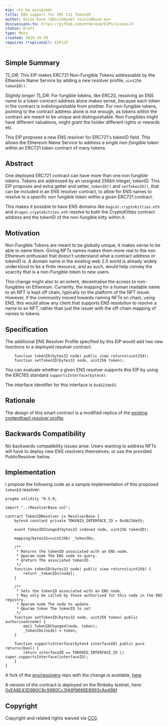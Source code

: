 ```yaml
---
eip: <to be assigned>
title: ENS support for ERC 721 TokenID
author: Oisín Kyne (@OisinKyne) <oisin@kyne.eu>
discussions-to: https://github.com/ethereum/EIPs/issues/X
status: Draft
type: Meta
created: 2019-10-30
requires (*optional): EIP137
---
```


<!--You can leave these HTML comments in your merged EIP and delete the visible duplicate text guides, they will not appear and may be helpful to refer to if you edit it again. This is the suggested template for new EIPs. Note that an EIP number will be assigned by an editor. When opening a pull request to submit your EIP, please use an abbreviated title in the filename, `eip-draft_title_abbrev.md`. The title should be 44 characters or less.-->

## Simple Summary

<!--"If you can't explain it simply, you don't understand it well enough." Provide a simplified and layman-accessible explanation of the EIP.-->

_TL;DR_: This EIP makes ERC721 Non-Fungible Tokens addressable by the Ethereum Name Service by adding a new resolver profile, `uint256 tokenID()`.

_Slightly longer TL;DR_: For fungible tokens, like ERC20, resolving an ENS name to a token contract address alone makes sense, because each token in the contract is indistinguishable from another. For non-fungible tokens, pointing to the contract address alone is not enough, as tokens within the contract are meant to be unique and distinguishable. Non Fungibles might have different valuations, might grant the holder different rights or rewards etc.

This EIP proposes a new ENS resolver for ERC721's tokenID field. This allows the Ethereum Name Service to address _a single non-fungible token_ within an ERC721 token contract of many tokens.

## Abstract

<!--A short (~200 word) description of the technical issue being addressed.-->

One deployed ERC721 contract can have more than one non fungible tokens. Tokens are addressed by an unsigned 256bit integer, tokenID. This EIP proposes and extra getter and setter, `tokenID()` and `setTokenID()`, that can be included in an ENS resolver contract, to allow for ENS names to resolve to a specific non fungible token within a given ERC721 contract.

This makes it possible to have ENS domains like `bugcat.cryptokitties.eth` and `dragon.cryptokitties.eth` resolve to both the CryptoKitties contract address and the tokenID of the non-fungible kitty within it.

## Motivation

<!--The motivation is critical for EIPs that want to change the Ethereum protocol. It should clearly explain why the existing protocol specification is inadequate to address the problem that the EIP solves. EIP submissions without sufficient motivation may be rejected outright.-->

Non Fungible Tokens are meant to be globally unique, it makes sense to be able to name them. Giving NFTs names makes them more real to the non Ethereum enthusiast that doesn't understand what a contract address or tokenID is. A domain name in the existing web 2.0 world is already widely understood to be a finite resource, and as such, would help convey the scarcity that is a non-Fungible token to new users.

This change might also to an extent, decentralise the access to non-fungibles on Ethereum. Currently, the mapping for a human readable name to an NFT is kept off chain, typically on the platform of the NFT issuer. However, if the community moved towards naming NFTs on chain, using ENS, this would allow any client that supports ENS resolution to resolve a name to an NFT, rather than just the issuer with the off-chain mapping of names to tokens.

## Specification

<!--The technical specification should describe the syntax and semantics of any new feature. The specification should be detailed enough to allow competing, interoperable implementations for any of the current Ethereum platforms (go-ethereum, parity, cpp-ethereum, ethereumj, ethereumjs, and [others](https://github.com/ethereum/wiki/wiki/Clients)).-->

The additional ENS Resolver Profile specified by this EIP would add two new functions to a deployed resolver contract:

```
    function tokenID(bytes32 node) public view returns(uint256);
    function setTokenID(bytes32 node, uint256 token);
```

You can evaluate whether a given ENS resolver supports this EIP by using the ERC165 standard `supportsInterface(bytes4)`.

The interface identifier for this interface is `0x4b23de55`.

## Rationale

<!--The rationale fleshes out the specification by describing what motivated the design and why particular design decisions were made. It should describe alternate designs that were considered and related work, e.g. how the feature is supported in other languages. The rationale may also provide evidence of consensus within the community, and should discuss important objections or concerns raised during discussion.-->

The design of this smart contract is a modified replica of the [existing contenthash resolver profile](https://github.com/ensdomains/resolvers/blob/master/contracts/profiles/ContentHashResolver.sol).

## Backwards Compatibility

<!--All EIPs that introduce backwards incompatibilities must include a section describing these incompatibilities and their severity. The EIP must explain how the author proposes to deal with these incompatibilities. EIP submissions without a sufficient backwards compatibility treatise may be rejected outright.-->

No backwards compatibility issues arise. Users wanting to address NFTs will have to deploy new ENS resolvers themselves, or use the provided PublicResolver below.

## Implementation

<!--The implementations must be completed before any EIP is given status "Final", but it need not be completed before the EIP is accepted. While there is merit to the approach of reaching consensus on the specification and rationale before writing code, the principle of "rough consensus and running code" is still useful when it comes to resolving many discussions of API details.-->

I propose the following code as a sample implementation of this proposed `tokenId` resolver:

```solidity
pragma solidity ^0.5.8;

import "../ResolverBase.sol";

contract TokenIDResolver is ResolverBase {
    bytes4 constant private TOKENID_INTERFACE_ID = 0x4b23de55;

    event TokenIDChanged(bytes32 indexed node, uint256 tokenID);

    mapping(bytes32=>uint256) _tokenIDs;

    /**
     * Returns the tokenID associated with an ENS node.
     * @param node The ENS node to query.
     * @return The associated tokenID.
     */
    function tokenID(bytes32 node) public view returns(uint256) {
        return _tokenIDs[node];
    }

    /**
     * Sets the tokenID associated with an ENS node.
     * May only be called by those authorised for this node in the ENS registry.
     * @param node The node to update.
     * @param token The tokenID to set
     */
    function setTokenID(bytes32 node, uint256 token) public authorised(node) {
        emit TokenIDChanged(node, token);
        _tokenIDs[node] = token;
    }

    function supportsInterface(bytes4 interfaceID) public pure returns(bool) {
        return interfaceID == TOKENID_INTERFACE_ID || super.supportsInterface(interfaceID);
    }
}
```

A fork of the [ens/resolvers](https://github.com/ensdomains/resolvers) repo with the change is available, [here](https://github.com/OisinKyne/resolvers/blob/master/contracts/profiles/TokenIDResolver.sol)

A version of the contract is deployed on the Rinkeby testnet, here: [0xEA8E43D980C8c9980Cc3fA8f9666E8993cAe498f](https://rinkeby.etherscan.io/address/0xea8e43d980c8c9980cc3fa8f9666e8993cae498f)

## Copyright

Copyright and related rights waived via [CC0](https://creativecommons.org/publicdomain/zero/1.0/).
